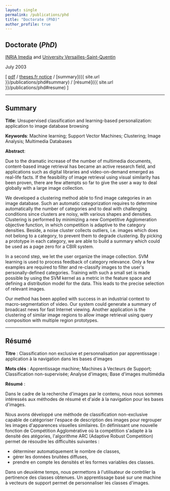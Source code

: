 ```yaml
---
layout: single
permalink: /publications/phd
title: "Doctorate (PhD)"
author_profile: true
---
```


## Doctorate (_PhD_)

[INRIA Imedia](https://www-rocq.inria.fr/imedia/) and [University Versailles-Saint-Quentin](https://www.uvsq.fr/uvsq)

July 2003

[ [pdf](http://blesaux.free.fr/papers/lesaux-these.pdf) / [theses.fr notice](https://theses.fr/2003VERS0013) / [summary]({{ site.url }}/publications/phd#summary) / [résumé]({{ site.url }}/publications/phd#resume) ]

---

## Summary
<a name="summary"></a>

**Title**: Unsupervised classification and learning-based personalization: application to image database browsing

**Keywords**: Machine learning; Support Vector Machines; Clustering; Image Analysis; Multimedia Databases

**Abstract**:

Due to the dramatic increase of the number of multimedia documents, content-based image retrieval has became an active research field, and applications such as digital libraries and video-on-demand emerged as real-life facts. If the feasibility of image retrieval using visual similarity has been proven, there are few attempts so far to give the user a way to deal globally with a large image collection.

We developed a clustering method able to find image categories in an image database. Such an automatic categorization requires to determine automatically the number of categories and to deal with challenging conditions since clusters are noisy, with various shapes and densities. Clustering is performed by minimizing a new Competitive Agglomeration objective function, in which competition is adaptive to the category densities. Beside, a noise cluster collects outliers, i.e. images which does not belong to a category, to prevent them to degrade clustering. By picking a prototype in each category, we are able to build a summary which could be used as a page zero for a CBIR system.

In a second step, we let the user organize the image collection. SVM learning is used to process feedback of category relevance. Only a few examples are required to filter and re-classify images to the user's personally-defined categories. Training with such a small set is made possible by using the SVM kernel as a metric in the feature space and defining a distribution model for the data. This leads to the precise selection of relevant images.

Our method has been applied with success in an industrial context to macro-segmentation of video. Our system could generate a summary of broadcast news for fast Internet viewing. Another application is the clustering of similar image regions to allow image retrieval using query composition with multiple region prototypes.

---

## Résumé
<a name="resume"></a>

**Titre** : Classification non exclusive et personnalisation par apprentissage : application à la navigation dans les bases d'images

**Mots clés** : Apprentissage machine; Machines à Vecteurs de Support; Classification non-supervisée; Analyse d'images; Base d'images multimédia

**Résumé** :

Dans le cadre de la recherche d'images par le contenu, nous nous sommes intéressés aux méthodes de résumé et d'aide à la navigation pour les bases d'images. 

Nous avons développé une méthode de classification non-exclusive capable de catégoriser l'espace de description des images pour regrouper les images d'apparences visuelles similaires. En définissant une nouvelle fonction de Compétition Agglomérative où la compétition s'adapte à la densité des atégories, l'algorithme ARC (Adaptive Robust Competition) permet de résoudre les difficultés suivantes : 
* déterminer automatiquement le nombre de classes,
* gérer les données bruitées diffuses,
* prendre en compte les densités et les formes variables des classes.

Dans un deuxième temps, nous permettons à l'utilisateur de contrôler la pertinence des classes obtenues. Un apprentissage basé sur une machine à vecteurs de support permet de personnaliser les classes d'images.

